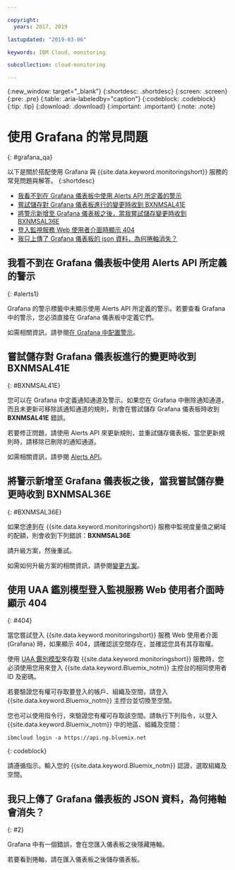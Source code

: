 ```yaml
---

copyright:
  years: 2017, 2019

lastupdated: "2019-03-06"

keywords: IBM Cloud, monitoring

subcollection: cloud-monitoring

---
```


{:new_window: target="_blank"}
{:shortdesc: .shortdesc}
{:screen: .screen}
{:pre: .pre}
{:table: .aria-labeledby="caption"}
{:codeblock: .codeblock}
{:tip: .tip}
{:download: .download}
{:important: .important}
{:note: .note}



# 使用 Grafana 的常見問題
{: #grafana_qa}

以下是關於搭配使用 Grafana 與 {{site.data.keyword.monitoringshort}} 服務的常見問題與解答。
{:shortdesc}

* [我看不到在 Grafana 儀表板中使用 Alerts API 所定義的警示](/docs/services/cloud-monitoring/qa?topic=cloud-monitoring-grafana_qa#alerts1)
* [嘗試儲存對 Grafana 儀表板進行的變更時收到 BXNMSAL41E](/docs/services/cloud-monitoring/qa?topic=cloud-monitoring-grafana_qa#BXNMSAL41E)
* [將警示新增至 Grafana 儀表板之後，當我嘗試儲存變更時收到 BXNMSAL36E](/docs/services/cloud-monitoring/qa?topic=cloud-monitoring-grafana_qa#BXNMSAL36E)
* [登入監視服務 Web 使用者介面時顯示 404](/docs/services/cloud-monitoring/qa?topic=cloud-monitoring-grafana_qa#404)
* [我只上傳了 Grafana 儀表板的 json 資料，為何捲軸消失？](/docs/services/cloud-monitoring/qa?topic=cloud-monitoring-grafana_qa#2)


## 我看不到在 Grafana 儀表板中使用 Alerts API 所定義的警示
{: #alerts1}

Grafana 的警示標籤中未顯示使用 Alerts API 所定義的警示。若要查看 Grafana 中的警示，您必須直接在 Grafana 儀表板中定義它們。

如需相關資訊，請參閱[在 Grafana 中配置警示](/docs/services/cloud-monitoring/alerts?topic=cloud-monitoring-config_alerts_grafana#config_alerts_grafana)。

## 嘗試儲存對 Grafana 儀表板進行的變更時收到 BXNMSAL41E
{: #BXNMSAL41E}

您可以在 Grafana 中定義通知通道及警示。如果您在 Grafana 中刪除通知通道，而且未更新可移除該通知通道的規則，則會在嘗試儲存 Grafana 儀表板時收到 **BXNMSAL41E** 錯誤。

若要修正問題，請使用 Alerts API 來更新規則，並重試儲存儀表板。當您更新規則時，請移除已刪除的通知通道。

如需相關資訊，請參閱 [Alerts API](https://console.bluemix.net/apidocs/940-ibm-cloud-monitoring-alerts-api?&language=node#introduction)。

## 將警示新增至 Grafana 儀表板之後，當我嘗試儲存變更時收到 BXNMSAL36E
{: #BXNMSAL36E}

如果您達到在 {{site.data.keyword.monitoringshort}} 服務中監視度量值之網域的配額，則會收到下列錯誤：**BXNMSAL36E**

請升級方案，然後重試。

如需如何升級方案的相關資訊，請參閱[變更方案](/docs/services/cloud-monitoring/plan?topic=cloud-monitoring-change_plan#change_plan)。


## 使用 UAA 鑑別模型登入監視服務 Web 使用者介面時顯示 404
{: #404}

當您嘗試登入 {{site.data.keyword.monitoringshort}} 服務 Web 使用者介面 (Grafana) 時，如果顯示 404，請確認該空間存在，並確認您具有其存取權。

使用 [UAA 鑑別模型](/docs/services/cloud-monitoring/security?topic=cloud-monitoring-auth_uaa#auth_uaa)來存取 {{site.data.keyword.monitoringshort}} 服務時，您必須使用您用來登入 {{site.data.keyword.Bluemix_notm}} 主控台的相同使用者 ID 及密碼。 

若要驗證您有權可存取要登入的帳戶、組織及空間，請登入 {{site.data.keyword.Bluemix_notm}} 主控台並切換至空間。 

您也可以使用指令行，來驗證您有權可存取該空間。請執行下列指令，以登入 {{site.data.keyword.Bluemix_notm}} 中的地區、組織及空間：

```
ibmcloud login -a https://api.ng.bluemix.net
```
{: codeblock}

請遵循指示。輸入您的 {{site.data.keyword.Bluemix_notm}} 認證，選取組織及空間。


## 我只上傳了 Grafana 儀表板的 JSON 資料，為何捲軸會消失？
{: #2}

Grafana 中有一個錯誤，會在您匯入儀表板之後隱藏捲軸。 

若要看到捲軸，請在匯入儀表板之後儲存儀表板。 









